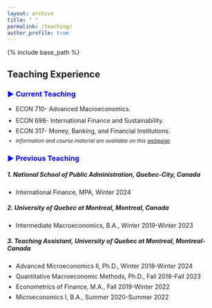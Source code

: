 ```yaml
---
layout: archive
title: " "
permalink: /teaching/
author_profile: true
---
```


{% include base_path %}
## Teaching Experience
### <span style="color:blue;"> ▶ Current Teaching </span>
<ul style="padding-left: 20px; list-style-type: disc;">
  <li style="margin-bottom: 10px; font-size: 14px;"> 
    ECON 710- Advanced Macroeconomics.
  </li>
  <li style="margin-bottom: 7px; font-size: 14px;"> 
    ECON 698- International Finance and Sustainability.
  </li>
  <li style="margin-bottom: 7px; font-size: 14px;"> 
    ECON 317- Money, Banking, and Financial Institutions.
  </li>
  <li style="margin-bottom: 7px; font-size: 12px;"> 
<i>Information and course material are available on this 
<a href="https://avoumatsodo.github.io/pages/econ-317-details/" target="_blank">webpage</a>.</i>
  </li>

</ul>


### <span style="color:blue;"> ▶ Previous Teaching</span>

##### <i> 1. National School of Public Administration, Quebec-City, Canada </i>
<ul style="padding-left: 20px; list-style-type: disc;">
  <li style="margin-bottom: 7px; font-size: 14px;"> 
    International Finance, MPA, Winter 2024 
  </li>
</ul>

##### <i> 2. University of Quebec at Montreal, Montreal, Canada </i>
<ul style="padding-left: 20px; list-style-type: disc;">
  <li style="margin-bottom: 7px; font-size: 14px;"> 
    Intermediate Macroeconomics, B.A., Winter 2019-Winter 2023 
  </li>
</ul>

##### <i> 3. Teaching Assistant, University of Quebec at Montreal, Montreal-Canada </i>
<ul style="padding-left: 20px; list-style-type: disc;">
  <li style="margin-bottom: 7px; font-size: 14px;"> 
    Advanced Microeconomics II, Ph.D., Winter 2018-Winter 2024
  </li>
  <li style="margin-bottom: 7px; font-size: 14px;"> 
    Quantitative Macroeconomic Methods, Ph.D., Fall 2018-Fall 2023
  </li>
  <li style="margin-bottom: 7px; font-size: 14px;"> 
    Econometrics of Finance, M.A., Fall 2019-Winter 2022
  </li>
  <li style="margin-bottom: 7px; font-size: 14px;"> 
    Microeconomics I, B.A., Summer 2020-Summer 2022
  </li>
</ul>


<!-- <hr style="border-top: 2px solid #8c8b8b; width:100%;"> -->

<!-- <a href="http://avoumatsodo.github.io/files/teaching_statement.pdf" target="_blank">Teaching Statement</a> -->

<!-- <a href="http://avoumatsodo.github.io/files/teaching_evaluation.pdf" target="_blank">Teaching Evaluations</a> -->







